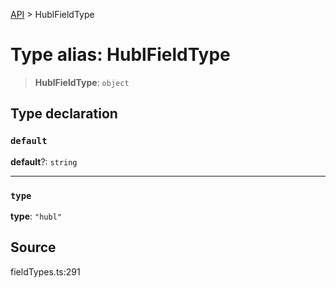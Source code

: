 [API](../index.md) > HublFieldType

# Type alias: HublFieldType

> **HublFieldType**: `object`

## Type declaration

### `default`

**default**?: `string`

***

### `type`

**type**: `"hubl"`

## Source

fieldTypes.ts:291
